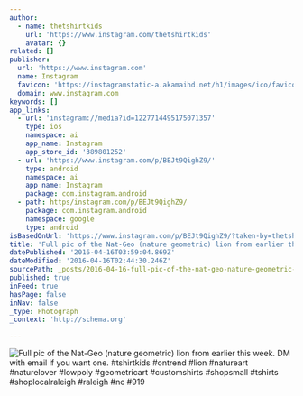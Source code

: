 ```yaml
---
author:
  - name: thetshirtkids
    url: 'https://www.instagram.com/thetshirtkids'
    avatar: {}
related: []
publisher:
  url: 'https://www.instagram.com'
  name: Instagram
  favicon: 'https://instagramstatic-a.akamaihd.net/h1/images/ico/favicon.ico/7cdab0872b15.ico'
  domain: www.instagram.com
keywords: []
app_links:
  - url: 'instagram://media?id=1227714495175071357'
    type: ios
    namespace: ai
    app_name: Instagram
    app_store_id: '389801252'
  - url: 'https://www.instagram.com/p/BEJt9QighZ9/'
    type: android
    namespace: ai
    app_name: Instagram
    package: com.instagram.android
  - path: https/instagram.com/p/BEJt9QighZ9/
    package: com.instagram.android
    namespace: google
    type: android
isBasedOnUrl: 'https://www.instagram.com/p/BEJt9QighZ9/?taken-by=thetshirtkids'
title: 'Full pic of the Nat-Geo (nature geometric) lion from earlier this week. DM with email if you want one. #tshirtkids #ontrend #lion #natureart #naturelover #lowpoly #geometricart #customshirts #shopsmall #tshirts #shoplocalraleigh #raleigh #nc #919'
datePublished: '2016-04-16T03:59:04.869Z'
dateModified: '2016-04-16T02:44:30.246Z'
sourcePath: _posts/2016-04-16-full-pic-of-the-nat-geo-nature-geometric-lion-from-earlier.md
published: true
inFeed: true
hasPage: false
inNav: false
_type: Photograph
_context: 'http://schema.org'

---
```

![Full pic of the Nat-Geo (nature geometric) lion from earlier this week. DM with email if you want one. #tshirtkids #ontrend #lion #natureart #naturelover #lowpoly #geometricart #customshirts #shopsmall #tshirts #shoplocalraleigh #raleigh #nc #919](https://scontent.cdninstagram.com/t51.2885-15/s640x640/sh0.08/e35/12445807_1701194456819000_1546970650_n.jpg?ig_cache_key=MTIyNzcxNDQ5NTE3NTA3MTM1Nw%3D%3D.2)
